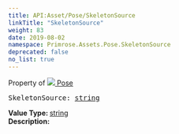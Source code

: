 ```yaml
---
title: API:Asset/Pose/SkeletonSource
linkTitle: "SkeletonSource"
weight: 83
date: 2019-08-02
namespace: Primrose.Assets.Pose.SkeletonSource
deprecated: false
no_list: true
---
```

Property of <a href="/docs/api-reference/Class/Pose"><img src="/icons/silk/default.png"/>&nbsp;Pose</a>
<pre class="method-declaration">
SkeletonSource: <a class="type" href="/docs/api-reference/System/string">string</a></pre>
<b>Value Type: </b>
<a class="type" href="/docs/api-reference/System/string">string</a>
<br/>
<b>Description: </b>